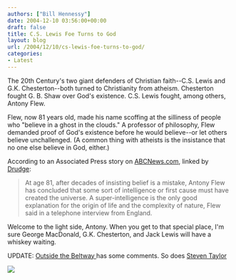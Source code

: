 ```yaml
---
authors: ["Bill Hennessy"]
date: 2004-12-10 03:56:00+00:00
draft: false
title: C.S. Lewis Foe Turns to God
layout: blog
url: /2004/12/10/cs-lewis-foe-turns-to-god/
categories:
- Latest
---
```


The 20th Century's two giant defenders of Christian faith--C.S. Lewis and G.K. Chesterton--both turned to Christianity from atheism. Chesterton fought G. B. Shaw over God's existence. C.S. Lewis fought, among others, Antony Flew. 




Flew, now 81 years old, made his name scoffing at the silliness of people who "believe in a ghost in the clouds." A professor of philosophy, Flew demanded proof of God's existence before he would believe--or let others believe unchallenged. (A common thing with atheists is the insistance that no one else believe in God, either.)




According to an Associated Press story on [ABCNews.com](https://abcnews.go.com/US/wireStory?id=315976), linked by [Drudge](https://www.drudgereport.com):





> 

> 
> At age 81, after decades of insisting belief is a mistake, Antony Flew has concluded that some sort of intelligence or first cause must have created the universe. A super-intelligence is the only good explanation for the origin of life and the complexity of nature, Flew said in a telephone interview from England.
> 
> 




Welcome to the light side, Antony. When you get to that special place, I'm sure George MacDonald, G.K. Chesterton, and Jack Lewis will have a whiskey waiting.




UPDATE: [Outside the Beltway ](https://www.outsidethebeltway.com/archives/8402)has some comments. So does [Steven Taylor](https://www.poliblogger.com/index.php?p=5573)

![](https://blog.billhennessy.com/aggbug.aspx?PostID=840)

